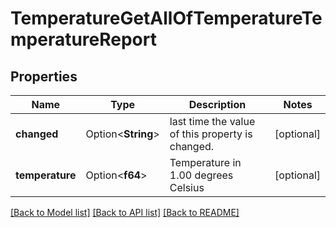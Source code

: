 # TemperatureGetAllOfTemperatureTemperatureReport

## Properties

Name | Type | Description | Notes
------------ | ------------- | ------------- | -------------
**changed** | Option<**String**> | last time the value of this property is changed. | [optional]
**temperature** | Option<**f64**> | Temperature in 1.00 degrees Celsius | [optional]

[[Back to Model list]](../README.md#documentation-for-models) [[Back to API list]](../README.md#documentation-for-api-endpoints) [[Back to README]](../README.md)


